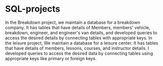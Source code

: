 # SQL-projects
In the Breakdown project, we maintain a database for a breakdown company. It has tables that have details of Members, members' vehicle, breakdown, engineer, and engineer's van details, and developed  queries to access the desired details by connecting tables with appropriate keys.
In the leisure project, We maintain a database for a leisure center. It has tables that have details of members, lessons, courses, and instructor details. I developed queries to access the desired data by connecting tables using appropriate keys like primary or foreign keys.

